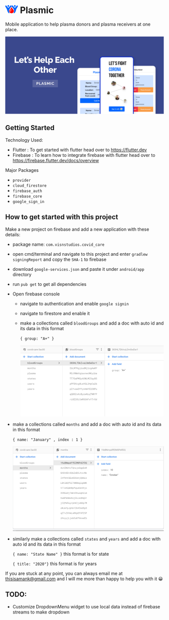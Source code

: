 # <img src="./public/logo.png" width="40px"> Plasmic

Mobile application to help plasma donors and plasma receivers at one place.

<img src="public/poster.png" alt="bloodGroup" />

## Getting Started

Technology Used:

- Flutter : To get started with flutter head over to https://flutter.dev
- Firebase : To learn how to integrate firebase with flutter head over to https://firebase.flutter.dev/docs/overview

Major Packages

- `provider`
- `cloud_firestore`
- `firebase_auth`
- `firebase_core`
- `google_sign_in`

## How to get started with this project

Make a new project on firebase and add a new application with these details:

- package name: `com.visnstudios.covid_care`

- open cmd/terminal and navigate to this project and enter `gradlew signingReport` and copy the `SHA-1` to firebase

- download `google-services.json` and paste it under `android/app` directory

- run `pub get` to get all dependencies

- Open firebase console

  - navigate to authentication and enable `google signin`

  - navigate to firestore and enable it

  - make a collections called `bloodGroups` and add a doc with auto id and its data in this format

    `{ group: "A+" }`

    <img src="public/bloodGroup.png" alt="bloodGroup" style="zoom:50%;" />

- make a collections called `months` and add a doc with auto id and its data in this format

  `{ name: "January" , index : 1 }`

  <img src="public/months.png" alt="bloodGroup" style="zoom:50%;" />

- similarly make a collections called `states` and `years` and add a doc with auto id and its data in this format

  `{ name: "State Name" }` this format is for state

  `{ title: "2020"}` this format is for years

If you are stuck at any point, you can always email me at thisisamank@gmail.com and I will me more than happy to help you with it 😀

## TODO:

- Customize DropdownMenu widget to use local data instead of firebase streams to make dropdown